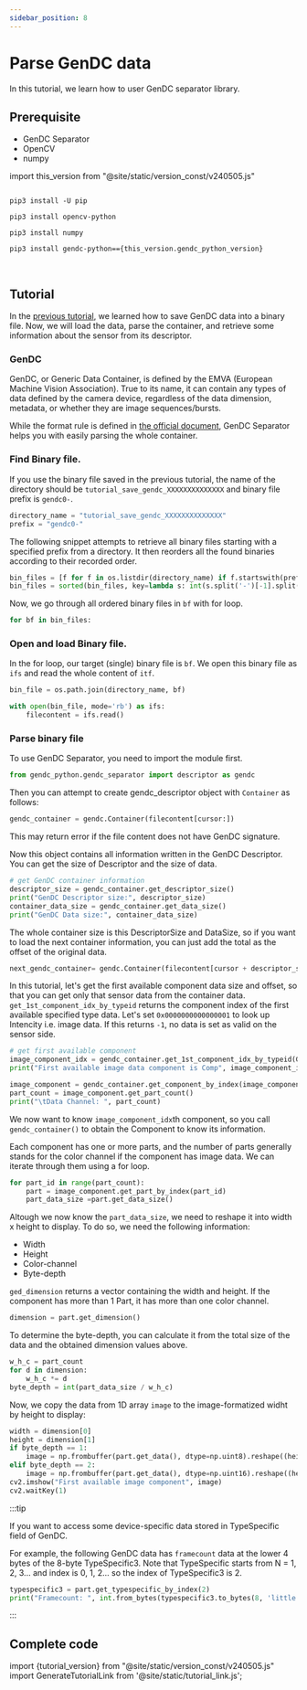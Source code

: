 ```yaml
---
sidebar_position: 8
---
```


# Parse GenDC data

In this tutorial, we learn how to user GenDC separator library.

## Prerequisite
 
* GenDC Separator
* OpenCV
* numpy

import this_version from "@site/static/version_const/v240505.js"

<pre>
<code class="language-bash">
pip3 install -U pip<br />
pip3 install opencv-python<br />
pip3 install numpy<br />
pip3 install gendc-python=={this_version.gendc_python_version}<br />
</code>
</pre>

## Tutorial

In the [previous tutorial](save-gendc), we learned how to save GenDC data into a binary file. Now, we will load the data, parse the container, and retrieve some information about the sensor from its descriptor.

### GenDC

GenDC, or Generic Data Container, is defined by the EMVA (European Machine Vision Association). True to its name, it can contain any types of data defined by the camera device, regardless of the data dimension, metadata, or whether they are image sequences/bursts. 

While the format rule is defined in [the official document](https://www.emva.org/wp-content/uploads/GenICam_GenDC_v1_1.pdf), GenDC Separator helps you with easily parsing the whole container.


### Find Binary file.   

If you use the binary file saved in the previous tutorial, the name of the directory should be `tutorial_save_gendc_XXXXXXXXXXXXXX` and binary file prefix is `gendc0-`.

```python
directory_name = "tutorial_save_gendc_XXXXXXXXXXXXXX"
prefix = "gendc0-"
```

The following snippet attempts to retrieve all binary files starting with a specified prefix from a directory. It then reorders all the found binaries according to their recorded order.

```python
bin_files = [f for f in os.listdir(directory_name) if f.startswith(prefix) and f.endswith(".bin")]
bin_files = sorted(bin_files, key=lambda s: int(s.split('-')[-1].split('.')[0]))
```

Now, we go through all ordered binary files in `bf` with for loop.

```python
for bf in bin_files:
```

### Open and load Binary file.  

In the for loop, our target (single) binary file is `bf`. We open this binary file as `ifs` and read the whole content of `itf`.

```python
bin_file = os.path.join(directory_name, bf)

with open(bin_file, mode='rb') as ifs:
    filecontent = ifs.read()
```

### Parse binary file

To use GenDC Separator, you need to import the module first.

```python
from gendc_python.gendc_separator import descriptor as gendc
```

Then you can attempt to create gendc_descriptor object with `Container` as follows:
```python
gendc_container = gendc.Container(filecontent[cursor:])
``` 

This may return error if the file content does not have GenDC signature.

Now this object contains all information written in the GenDC Descriptor. You can get the size of Descriptor and the size of data. 
```python
# get GenDC container information
descriptor_size = gendc_container.get_descriptor_size()
print("GenDC Descriptor size:", descriptor_size)
container_data_size = gendc_container.get_data_size()
print("GenDC Data size:", container_data_size)
```

The whole container size is this DescriptorSize and DataSize, so if you want to load the next container information, you can just add the total as the offset of the original data.
```python
next_gendc_container= gendc.Container(filecontent[cursor + descriptor_size + container_data_size:])
```

In this tutorial, let's get the first available component data size and offset, so that you can get only that sensor data from the container data. `get_1st_component_idx_by_typeid` returns the component index of the first available specified type data. Let's set `0x0000000000000001` to look up Intencity i.e. image data. If this returns `-1`, no data is set as valid on the sensor side.

```python
# get first available component
image_component_idx = gendc_container.get_1st_component_idx_by_typeid(GDC_INTENSITY)
print("First available image data component is Comp", image_component_idx)
```

```python
image_component = gendc_container.get_component_by_index(image_component_idx)
part_count = image_component.get_part_count()
print("\tData Channel: ", part_count)
```

We now want to know `image_component_idx`th component, so you call `gendc_container()` to obtain the Component to know its information. 

Each component has one or more parts, and the number of parts generally stands for the color channel if the component has image data. We can iterate through them using a for loop.

```python
for part_id in range(part_count):
    part = image_component.get_part_by_index(part_id)
    part_data_size =part.get_data_size()
```

Altough we now know the `part_data_size`, we need to reshape it into width x height to display. To do so, we need the following information:
* Width
* Height
* Color-channel
* Byte-depth

`ged_dimension` returns a vector containing the width and height. If the component has more than 1 Part, it has more than one color channel.

```python
dimension = part.get_dimension()
```

To determine the byte-depth, you can calculate it from the total size of the data and the obtained dimension values above.
```python
w_h_c = part_count
for d in dimension:
    w_h_c *= d
byte_depth = int(part_data_size / w_h_c)
```

Now, we copy the data from 1D array `image` to the image-formatized widht by height to display:
```python
width = dimension[0]
height = dimension[1]
if byte_depth == 1:
    image = np.frombuffer(part.get_data(), dtype=np.uint8).reshape((height, width))
elif byte_depth == 2:
    image = np.frombuffer(part.get_data(), dtype=np.uint16).reshape((height, width))
cv2.imshow("First available image component", image)
cv2.waitKey(1)
```

:::tip

If you want to access some device-specific data stored in TypeSpecific field of GenDC. 

For example, the following GenDC data has `framecount` data at the lower 4 bytes of the 8-byte TypeSpecific3. Note that TypeSpecific starts from N = 1, 2, 3... and index is 0, 1, 2... so the index of TypeSpecific3 is 2.

```python
typespecific3 = part.get_typespecific_by_index(2)
print("Framecount: ", int.from_bytes(typespecific3.to_bytes(8, 'little')[0:4], "little"))          
```
:::

## Complete code

import {tutorial_version} from "@site/static/version_const/v240505.js"
import GenerateTutorialLink from '@site/static/tutorial_link.js';

<GenerateTutorialLink language="python" tag={tutorial_version} tutorialfile="tutorial5_parse_gendc_data" />
